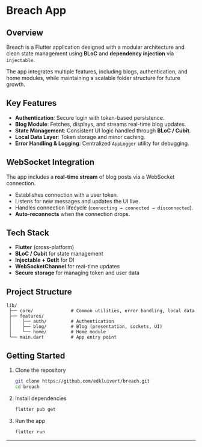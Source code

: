 
# Breach App

## Overview

Breach is a Flutter application designed with a modular architecture and clean state management using **BLoC** and **dependency injection** via `injectable`.

The app integrates multiple features, including blogs, authentication, and home modules, while maintaining a scalable folder structure for future growth.

## Key Features

* **Authentication**: Secure login with token-based persistence.
* **Blog Module**: Fetches, displays, and streams real-time blog updates.
* **State Management**: Consistent UI logic handled through **BLoC / Cubit**.
* **Local Data Layer**: Token storage and minor caching.
* **Error Handling & Logging**: Centralized `AppLogger` utility for debugging.

## WebSocket Integration

The app includes a **real-time stream** of blog posts via a WebSocket connection.

* Establishes connection with a user token.
* Listens for new messages and updates the UI live.
* Handles connection lifecycle (`connecting → connected → disconnected`).
* **Auto-reconnects** when the connection drops.

## Tech Stack

* **Flutter** (cross-platform)
* **BLoC / Cubit** for state management
* **Injectable + GetIt** for DI
* **WebSocketChannel** for real-time updates
* **Secure storage** for managing token and user data

## Project Structure

```
lib/
 ├── core/              # Common utilities, error handling, local data
 ├── features/
 │    ├── auth/         # Authentication
 │    ├── blog/         # Blog (presentation, sockets, UI)
 │    └── home/         # Home module
 └── main.dart          # App entry point
```

## Getting Started

1. Clone the repository

   ```bash
   git clone https://github.com/edkluivert/breach.git
   cd breach
   ```
2. Install dependencies

   ```bash
   flutter pub get
   ```
3. Run the app

   ```bash
   flutter run
   ```

---

